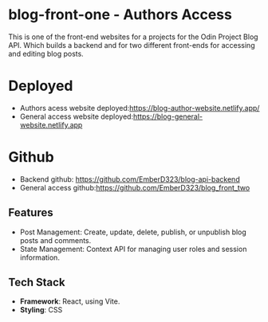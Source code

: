 # blog-front-one - Authors Access

This is one of the front-end websites for a projects for the Odin Project Blog API.
Which builds a backend and  for two different front-ends for accessing and editing blog posts.

# Deployed
- Authors acess website deployed:https://blog-author-website.netlify.app/
- General access website deployed:https://blog-general-website.netlify.app
# Github
- Backend github: https://github.com/EmberD323/blog-api-backend
- General access github:https://github.com/EmberD323/blog_front_two

## Features

- Post Management: Create, update, delete, publish, or unpublish blog posts and comments.
- State Management: Context API for managing user roles and session information.

## Tech Stack

- **Framework**: React, using Vite.
- **Styling**: CSS

